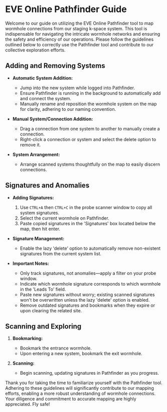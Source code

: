 # EVE Online Pathfinder Guide

Welcome to our guide on utilizing the EVE Online Pathfinder tool to map wormhole connections from our staging k-space system. This tool is indispensable for navigating the intricate wormhole networks and ensuring the safety and efficiency of our operations. Please follow the guidelines outlined below to correctly use the Pathfinder tool and contribute to our collective exploration efforts.

## Adding and Removing Systems

- **Automatic System Addition:** 
  - Jump into the new system while logged into Pathfinder.
  - Ensure Pathfinder is running in the background to automatically add and connect the system.
  - Manually rename and reposition the wormhole system on the map for clarity, adhering to our naming convention.

- **Manual System/Connection Addition:**
  - Drag a connection from one system to another to manually create a connection.
  - Right-click a connection or system and select the delete option to remove it.

- **System Arrangement:**
  - Arrange scanned systems thoughtfully on the map to easily discern connections.

## Signatures and Anomalies

- **Adding Signatures:**
  1. Use `CTRL+A` then `CTRL+C` in the probe scanner window to copy all system signatures.
  2. Select the current wormhole on Pathfinder.
  3. Paste copied signatures in the 'Signatures' box located below the map, then hit enter.

- **Signature Management:**
  - Enable the lazy 'delete' option to automatically remove non-existent signatures from the current system list.

- **Important Notes:**
  - Only track signatures, not anomalies—apply a filter on your probe window.
  - Indicate which wormhole signature corresponds to which wormhole in the 'Leads To' field.
  - Paste new signatures without worry; existing scanned signatures won't be overwritten unless the lazy 'delete' option is enabled.
  - Remove outdated signatures and bookmarks when they expire or upon clearing the related site.

## Scanning and Exploring

1. **Bookmarking:**
   - Bookmark the entrance wormhole.
   - Upon entering a new system, bookmark the exit wormhole.

2. **Scanning:**
   - Begin scanning, updating signatures in Pathfinder as you progress.

Thank you for taking the time to familiarize yourself with the Pathfinder tool. Adhering to these guidelines will significantly contribute to our mapping efforts, enabling a more robust understanding of wormhole connections. Your diligence and commitment to accurate mapping are highly appreciated. Fly safe!
